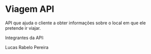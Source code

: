 # Viagem API
API que ajuda o cliente a obter informações sobre o local em que ele pretende ir viajar.

Integrantes da API:

Lucas Rabelo Pereira
